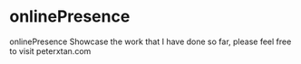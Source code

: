 # onlinePresence
onlinePresence
Showcase the work that I have done so far, please feel free to visit peterxtan.com